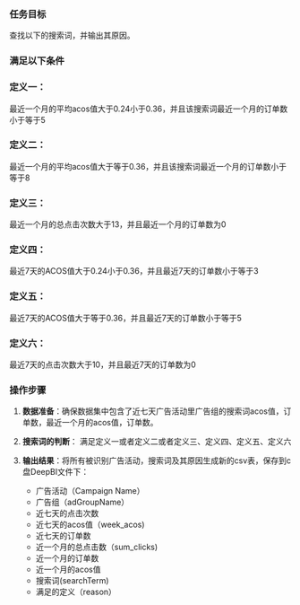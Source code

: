 ### 任务目标
查找以下的搜索词，并输出其原因。

### 满足以下条件

### 定义一：
最近一个月的平均acos值大于0.24小于0.36，并且该搜索词最近一个月的订单数小于等于5

### 定义二：
最近一个月的平均acos值大于等于0.36，并且该搜索词最近一个月的订单数小于等于8

### 定义三：
最近一个月的总点击次数大于13，并且最近一个月的订单数为0

### 定义四：
最近7天的ACOS值大于0.24小于0.36，并且最近7天的订单数小于等于3

### 定义五：
最近7天的ACOS值大于等于0.36，并且最近7天的订单数小于等于5

### 定义六：
最近7天的点击次数大于10，并且最近7天的订单数为0



### 操作步骤
1. **数据准备**：确保数据集中包含了近七天广告活动里广告组的搜索词acos值，订单数，最近一个月的acos值，订单数。

2. **搜索词的判断**：
   满足定义一或者定义二或者定义三、定义四、定义五、定义六

4. **输出结果**：将所有被识别广告活动，搜索词及其原因生成新的csv表，保存到c盘DeepBI文件下：
   - 广告活动（Campaign Name）
   - 广告组（adGroupName）
   - 近七天的点击次数
   - 近七天的acos值（week_acos)
   - 近七天的订单数
   - 近一个月的总点击数（sum_clicks)
   - 近一个月的订单数
   - 近一个月的acos值
   - 搜索词(searchTerm)
   - 满足的定义（reason）





